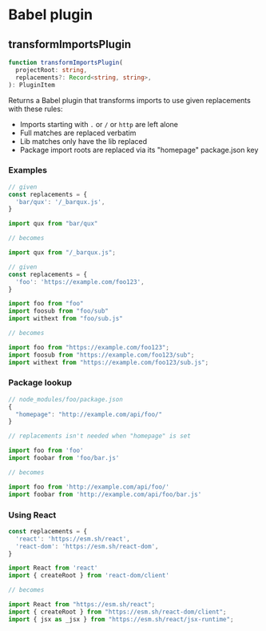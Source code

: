 # Babel plugin

## transformImportsPlugin

```ts
function transformImportsPlugin(
  projectRoot: string,
  replacements?: Record<string, string>,
): PluginItem
```

Returns a Babel plugin that transforms imports
to use given replacements with these rules:

* Imports starting with `.` or `/` or `http` are left alone
* Full matches are replaced verbatim
* Lib matches only have the lib replaced
* Package import roots are replaced via its "homepage" package.json key

### Examples

```ts
// given
const replacements = {
  'bar/qux': '/_barqux.js',
}

import qux from "bar/qux"

// becomes

import qux from "/_barqux.js";
```

```ts
// given
const replacements = {
  'foo': 'https://example.com/foo123',
}

import foo from "foo"
import foosub from "foo/sub"
import withext from "foo/sub.js"

// becomes

import foo from "https://example.com/foo123";
import foosub from "https://example.com/foo123/sub";
import withext from "https://example.com/foo123/sub.js";
```

### Package lookup

```ts
// node_modules/foo/package.json
{
  "homepage": "http://example.com/api/foo/"
}

// replacements isn't needed when "homepage" is set

import foo from 'foo'
import foobar from 'foo/bar.js'

// becomes

import foo from 'http://example.com/api/foo/'
import foobar from 'http://example.com/api/foo/bar.js'
```

### Using React

```ts
const replacements = {
  'react': 'https://esm.sh/react',
  'react-dom': 'https://esm.sh/react-dom',
}

import React from 'react'
import { createRoot } from 'react-dom/client'

// becomes

import React from "https://esm.sh/react";
import { createRoot } from "https://esm.sh/react-dom/client";
import { jsx as _jsx } from "https://esm.sh/react/jsx-runtime";
```
